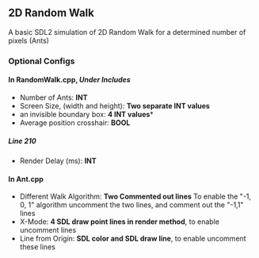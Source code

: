 ## 2D Random Walk
A basic SDL2 simulation of 2D Random Walk for a determined number of pixels (Ants)

### Optional Configs
#### In RandomWalk.cpp, *Under Includes*
- Number of Ants: **INT**
- Screen Size, (width and height): **Two separate INT values**
- an invisible boundary box: **4 INT values***
- Average position crosshair: **BOOL**
##### Line 210
- Render Delay (ms): **INT**

#### In Ant.cpp
- Different Walk Algorithm: **Two Commented out lines** To enable the "-1, 0, 1" algorithm uncomment the two lines, and comment out the "-1,1" lines
- X-Mode: **4 SDL draw point lines in render method**, to enable uncomment lines
- Line from Origin: **SDL color and SDL draw line**, to enable uncomment these lines
